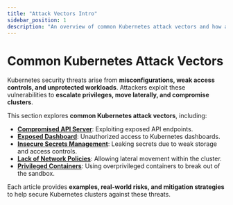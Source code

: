 ```yaml
---
title: "Attack Vectors Intro"
sidebar_position: 1
description: "An overview of common Kubernetes attack vectors and how attackers exploit misconfigurations."
---
```


# Common Kubernetes Attack Vectors

Kubernetes security threats arise from **misconfigurations, weak access controls, and unprotected workloads**. Attackers exploit these vulnerabilities to **escalate privileges, move laterally, and compromise clusters**.

This section explores **common Kubernetes attack vectors**, including:

- **[Compromised API Server](/docs/attack_vectors/compromised_api_server)**: Exploiting exposed API endpoints.
- **[Exposed Dashboard](/docs/attack_vectors/exposed_dashboard)**: Unauthorized access to Kubernetes dashboards.
- **[Insecure Secrets Management](/docs/attack_vectors/insecure_secrets_management)**: Leaking secrets due to weak storage and access controls.
- **[Lack of Network Policies](/docs/attack_vectors/lack_of_network_policies)**: Allowing lateral movement within the cluster.
- **[Privileged Containers](/docs/attack_vectors/privileged_containers)**: Using overprivileged containers to break out of the sandbox.

Each article provides **examples, real-world risks, and mitigation strategies** to help secure Kubernetes clusters against these threats.
